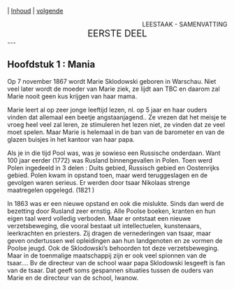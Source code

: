 | [Inhoud](inhoudsopgave.md) | [volgende](hfst02_sombere_dagen.md)

<div style="text-align: right">LEESTAAK - SAMENVATTING</div>
<div style="font-size:150%;text-align: center">EERSTE DEEL</div>
---

## Hoofdstuk 1 : Mania

Op 7 november 1867 wordt Marie Sklodowski geboren in Warschau. Niet veel later wordt de moeder van Marie ziek, ze lijdt aan TBC en daarom zal Marie nooit geen kus krijgen van haar mama.

Marie leert al op zeer jonge leeftijd lezen, nl. op 5 jaar en haar ouders vinden dat allemaal een beetje angstaanjagend.. Ze vrezen dat het meisje te vroeg heel veel zal leren, ze stimuleren het lezen niet, ze vinden dat ze veel moet spelen. Maar Marie is helemaal in de ban van de barometer en van de glazen buisjes in het kantoor van haar papa.

Als je in die tijd Pool was, was je sowieso een Russische onderdaan. Want 100 jaar eerder (1772) was Rusland binnengevallen in Polen. Toen werd Polen ingedeeld in 3 delen : Duits gebied, Russisch gebied en Oostenrijks gebied.
Polen kwam in opstand toen, maar werd teruggeslagen en de gevolgen waren serieus. Er werden door tsaar Nikolaas strenge maatregelen opgelegd. (1821 )

In 1863 was er een nieuwe opstand en ook die mislukte. Sinds dan werd de bezetting door Rusland zeer ernstig. Alle Poolse boeken, kranten en hun eigen taal werd volledig verboden. Maar er ontstaat een nieuwe verzetsbeweging, die vooral bestaat uit intellectuelen, kunstenaars, leerkrachten en priesters. Zij dragen de vernederingen van tsaar, maar geven ondertussen wel opleidingen aan hun landgenoten en ze vormen de Poolse jeugd. Ook de Sklodowski’s behoorden tot deze verzetsbeweging. Maar in de toenmalige maatschappij zijn er ook veel spionnen van de tsaar…. Bv de directeur van de school waar papa Sklodowski lesgeeft is fan van de tsaar. Dat geeft soms gespannen situaties tussen de ouders van Marie en de directeur van de school, Iwanow.

